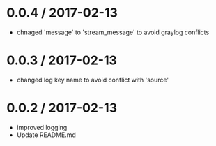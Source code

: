 
0.0.4 / 2017-02-13
==================

  * chnaged 'message' to 'stream_message' to avoid graylog conflicts

0.0.3 / 2017-02-13
==================

  * changed log key name to avoid conflict with 'source'

0.0.2 / 2017-02-13
==================

  * improved logging
  * Update README.md
